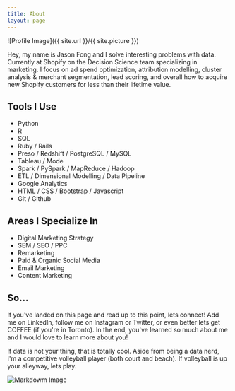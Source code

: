 ```yaml
---
title: About
layout: page
---
```

![Profile Image]({{ site.url }}/{{ site.picture }})

<p>Hey, my name is Jason Fong and I solve interesting problems with data. Currently at Shopify on the Decision Science team specializing in marketing. I focus on ad spend optimization, attribution modelling, cluster analysis & merchant segmentation, lead scoring, and overall how to acquire new Shopify customers for less than their lifetime value.</p>

<h2>Tools I Use</h2>

<ul class="skill-list">
	<li>Python</li>
	<li>R</li>
	<li>SQL</li>
	<li>Ruby / Rails</li>
	<li>Preso / Redshift / PostgreSQL / MySQL</li>
	<li>Tableau / Mode</li>
	<li>Spark / PySpark / MapReduce / Hadoop</li>
	<li>ETL / Dimensional Modelling / Data Pipeline</li>
	<li>Google Analytics</li>
	<li>HTML / CSS / Bootstrap / Javascript</li>
	<li>Git / Github</li>
</ul>

<h2>Areas I Specialize In</h2>

<ul>
	<li>Digital Marketing Strategy</li>
	<li>SEM / SEO / PPC</li>
	<li>Remarketing</li>
	<li>Paid & Organic Social Media</li>
	<li>Email Marketing</li>
	<li>Content Marketing</li>
</ul>

<h2>So...</h2>

<p>If you've landed on this page and read up to this point, lets connect! Add me on LinkedIn, follow me on Instagram or Twitter, or even better lets get COFFEE (if you're in Toronto). In the end, you've learned so much about me and I would love to learn more about you!

If data is not your thing, that is totally cool. Aside from being a data nerd, I'm a competitive volleyball player (both court and beach). If volleyball is up your alleyway, lets play.</p>

![Markdowm Image][1]


[1]: https://media.giphy.com/media/EqNfolceUiLPW/giphy.gif
